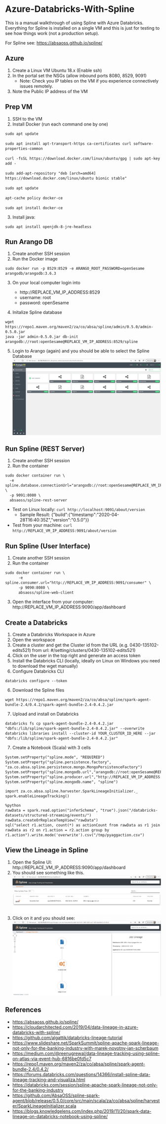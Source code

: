 # Azure-Databricks-With-Spline
This is a manual walkthrough of using Spline with Azure Databricks.  Everything for Spline is installed on a single VM and this is just for testing to see how things work (not a production setup).  

For Spline see: https://absaoss.github.io/spline/


## Azure
1. Create a Linux VM Ubuntu 18.x (Enable ssh)
2. In the portal set the NSGs (allow inbound ports 8080, 8529, 9091)
   - Note: Check you IP tables on the VM if you experience connectively issues remotely.
3. Note the Public IP address of the VM

## Prep VM
1. SSH to the VM
2. Install Docker (run each command one by one)
```
sudo apt update

sudo apt install apt-transport-https ca-certificates curl software-properties-common

curl -fsSL https://download.docker.com/linux/ubuntu/gpg | sudo apt-key add -

sudo add-apt-repository "deb [arch=amd64] https://download.docker.com/linux/ubuntu bionic stable"

sudo apt update

apt-cache policy docker-ce

sudo apt install docker-ce

```
3. Install java: 
```
sudo apt install openjdk-8-jre-headless
```

## Run Arango DB
1. Create another SSH session
2. Run the Docker image
```
sudo docker run -p 8529:8529 -e ARANGO_ROOT_PASSWORD=openSesame arangodb/arangodb:3.6.3
```
3. On your local computer login into 
   - http://REPLACE_VM_IP_ADDRESS:8529
   - username: root
   - password: openSesame


4. Initalize Spline database
```
wget https://repo1.maven.org/maven2/za/co/absa/spline/admin/0.5.0/admin-0.5.0.jar
java -jar admin-0.5.0.jar db-init arangodb://root:openSesame@REPLACE_VM_IP_ADDRESS:8529/spline
```

5. Login to Arango (again) and you should be able to select the Spline Database
![alt tag](https://raw.githubusercontent.com/AdamPaternostro/Azure-Databricks-With-Spline/master/images/Arango.png)

## Run Spline (REST Server)
1. Create another SSH session
2. Run the container
```
sudo docker container run \
  -e spline.database.connectionUrl="arangodb://root:openSesame@REPLACE_VM_IP_ADDRESS:8529/spline" \
  -p 9091:8080 \
  absaoss/spline-rest-server
```
- Test on Linux locally: ```curl http://localhost:9091/about/version```
   - Sample Result: {"build":{"timestamp":"2020-04-28T16:40:35Z","version":"0.5.0"}}
- Test from your machine: ```curl http://REPLACE_VM_IP_ADDRESS:9091/about/version```


## Run Spline (User Interface)
1. Create another SSH session
2. Run the container
```
sudo docker container run \
      -e spline.consumer.url="http://REPLACE_VM_IP_ADDRESS:9091/consumer" \
      -p 9090:8080 \
      absaoss/spline-web-client
```
3. Open the interface from your computer: http://REPLACE_VM_IP_ADDRESS:9090/app/dashboard


## Create a Databricks 
1. Create a Databricks Workspace in Azure
2. Open the workspace
3. Create a cluster and get the Cluster id from the URL (e.g. 0430-135102-edits521) from url: #/setting/clusters/0430-135102-edits521)
4. Click on the user in the top right and generate an access token
3. Install the Databricks CLI (locally, ideally on Linux on Windows you need to download the wget manually)
5. Configure Databricks CLI
```
databricks configure --token
```
6. Download the Spline files
```
wget https://repo1.maven.org/maven2/za/co/absa/spline/spark-agent-bundle-2.4/0.4.2/spark-agent-bundle-2.4-0.4.2.jar
```
7. Upload and install on Databricks
```
databricks fs cp spark-agent-bundle-2.4-0.4.2.jar "dbfs:/lib/spline/spark-agent-bundle-2.4-0.4.2.jar" --overwrite
databricks libraries install --cluster-id YOUR_CLUSTER_ID_HERE --jar "dbfs:/lib/spline/spark-agent-bundle-2.4-0.4.2.jar"
```
7. Create a Notebook (Scala) with 3 cells
```
System.setProperty("spline.mode", "REQUIRED")
System.setProperty("spline.persistence.factory", "za.co.absa.spline.persistence.mongo.MongoPersistenceFactory")
System.setProperty("spline.mongodb.url","arangodb://root:openSesame@REPLACE_VM_IP_ADDRESS:8529/spline")
System.setProperty("spline.producer.url","http://REPLACE_VM_IP_ADDRESS:9091/producer")
System.setProperty("spline.mongodb.name", "spline")
```

```
import za.co.absa.spline.harvester.SparkLineageInitializer._
spark.enableLineageTracking()
```

```
%python
rawData = spark.read.option("inferSchema", "true").json("/databricks-datasets/structured-streaming/events/")
rawData.createOrReplaceTempView("rawData")
sql("select r1.action, count(*) as actionCount from rawData as r1 join rawData as r2 on r1.action = r2.action group by r1.action").write.mode('overwrite').csv("/tmp/pyaggaction.csv")
```


## View the Lineage in Spline
1. Open the Spline UI:  http://REPLACE_VM_IP_ADDRESS:9090/app/dashboard
2. You should see something like this.
![alt tag](https://raw.githubusercontent.com/AdamPaternostro/Azure-Databricks-With-Spline/master/images/SplineHomePage.png)
3. Click on it and you should see:
![alt tag](https://raw.githubusercontent.com/AdamPaternostro/Azure-Databricks-With-Spline/master/images/SplineLineage.png)

## References
- https://absaoss.github.io/spline/
- https://cloudarchitected.com/2019/04/data-lineage-in-azure-databricks-with-spline/
-  https://github.com/algattik/databricks-lineage-tutorial
- https://www.slideshare.net/SparkSummit/spline-apache-spark-lineage-not-only-for-the-banking-industry-with-marek-novotny-jan-scherbaum
- https://medium.com/@reenugrewal/data-lineage-tracking-using-spline-on-atlas-via-event-hub-6816be0fd5c7
- https://repo1.maven.org/maven2/za/co/absa/spline/spark-agent-bundle-2.4/0.4.2/
- https://forums.databricks.com/questions/14366/install-spline-data-lineage-tracking-and-visualiza.html
- https://databricks.com/session/spline-apache-spark-lineage-not-only-for-the-banking-industry
- https://github.com/AbsaOSS/spline-spark-agent/blob/release/0.5.0/core/src/main/scala/za/co/absa/spline/harvester/SparkLineageInitializer.scala
- https://blogs.knowledgelens.com/index.php/2019/11/20/spark-data-lineage-on-databricks-notebook-using-spline/